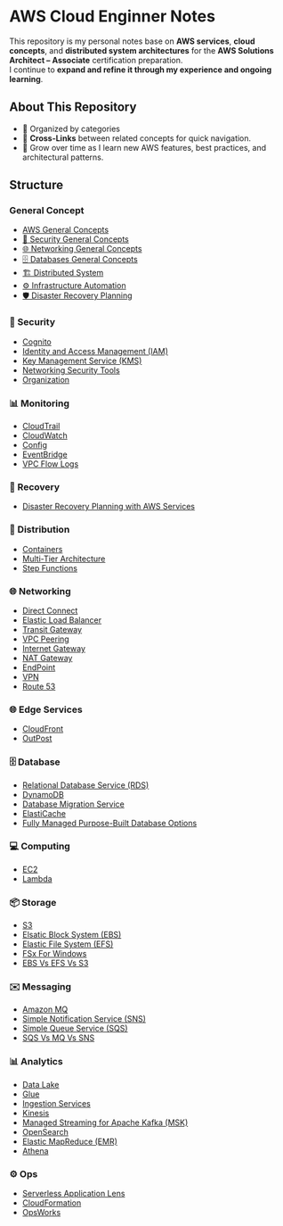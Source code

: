 # AWS Cloud Enginner Notes

This repository is my personal notes base on **AWS services**, **cloud concepts**, and **distributed system architectures** for the **AWS Solutions Architect – Associate** certification preparation.  
I continue to **expand and refine it through my experience and ongoing learning**.

## About This Repository
- 📂 Organized by categories
- 🔗 **Cross-Links** between related concepts for quick navigation.  
- 🌱 Grow over time as I learn new AWS features, best practices, and architectural patterns.

## Structure

### General Concept
- [AWS General Concepts](./General-Concepts/AWS-General-Concepts.md)
- [🔐 Security General Concepts](./General-Concepts/Security.md)
- [🌐 Networking General Concepts](./General-Concepts/Networking.md)
- [🗄️ Databases General Concepts](./General-Concepts/Databases.md)
- [🏗️ Distributed System](./General-Concepts/Distributed-System.md)
- [⚙️ Infrastructure Automation](./General-Concepts/Infrastructure-Automation.md)
- [🛡️ Disaster Recovery Planning](./General-Concepts/Disaster-Recovery-Planning.md)

### 🔐 Security
- [Cognito](./Security/Cognito.md)  
- [Identity and Access Management (IAM)](./Security/Identity-Access-Management(IAM).md)  
- [Key Management Service (KMS)](./Security/Key-Management-Service%20(KMS).md)  
- [Networking Security Tools](./Security/Networking-Security-Tools.md)
- [Organization](./Security/Organization.md)  

### 📊 Monitoring
- [CloudTrail](./Monitoring/CloudTrail.md)  
- [CloudWatch](./Monitoring/CloudWatch.md)
- [Config](./Monitoring/Config.md)
- [EventBridge](./Monitoring/EventBridge.md)  
- [VPC Flow Logs](./Monitoring/VPC-Flow-Logs.md)  

### 🔄 Recovery
- [Disaster Recovery Planning with AWS Services](./Recovery/AwsBackup&Recovery.md)  

### 🚚 Distribution
- [Containers](./Distribution/Containers.md)
- [Multi-Tier Architecture](./Distribution/multitier-architecture.md)  
- [Step Functions](./Distribution/Step-Function.md)  

### 🌐 Networking
- [Direct Connect](./Networking/Direct-Connect.md)  
- [Elastic Load Balancer](./Networking/ElasticLoadBalancer.md)  
- [Transit Gateway](./Networking/Transit-Gateway.md)  
- [VPC Peering](./Networking/VPC-Peering.md)
- [Internet Gateway](./Vpc/Internet-Gateway.md)  
- [NAT Gateway](./Vpc/NAT-Gateway.md)  
- [EndPoint](./Vpc/Endpoints.md)
- [VPN](./Networking/VPN.md)  
- [Route 53](./Networking/Route53.md)

### 🌐 Edge Services
- [CloudFront](./Edge-Services/CloudFront.md)
- [OutPost](./Edge-Services/OutPost.md)

### 🗄️ Database
- [Relational Database Service (RDS)](./Database/Relational-Database-Service.md)  
- [DynamoDB](./Database/DynamoDb.md)  
- [Database Migration Service](./Database/Database-Migration-Service.md)  
- [ElastiCache](./Database/ElastiCache.md)  
- [Fully Managed Purpose-Built Database Options](./Database/fully-managed-purpose-built-database-options.md)  

### 💻 Computing
- [EC2](./Computing/EC2.md)
- [Lambda](./Computing/Lambda.md)

### 📦 Storage
- [S3](./Storage/S3.md)  
- [Elsatic Block System (EBS)](./Storage/ElasticBlockStorage.md)
- [Elastic File System (EFS)](./Storage/ElasticFileSystem.md)
- [FSx For Windows](./Storage/FsxForWindowsFileServer.md)
- [EBS Vs EFS Vs S3](./Storage/EBSVsEFSVsS3.md)

### ✉️ Messaging
- [Amazon MQ](./Messaging/Amazon-MQ.md)  
- [Simple Notification Service (SNS)](./Messaging/Simple-Notification-Service%20(SNS).md)  
- [Simple Queue Service (SQS)](./Messaging/Simple-Queue-Service%20(SQS).md)  
- [SQS Vs MQ Vs SNS](./Messaging/Sqs-Vs-Mq-Vs-Sns.md)  

### 📊 Analytics
- [Data Lake](./Analytics/Data-Lake.md)
- [Glue](./Analytics/Glue.md)  
- [Ingestion Services](./Analytics/Ingestion-services.md)  
- [Kinesis](./Analytics/Kinesis.md)  
- [Managed Streaming for Apache Kafka (MSK)](./Analytics/Managed-Streaming-for-Apache-Kafka-MSK.md)  
- [OpenSearch](./Analytics/OpenSearch.md)  
- [Elastic MapReduce (EMR)](./Analytics/Elastic-MapReduce.md)  
- [Athena](./Analytics/Athena.md)  

### ⚙️ Ops
- [Serverless Application Lens](./Ops/AWS%20Serverless%20Applications%20Lens.md)  
- [CloudFormation](./Ops/CloudFormation.md)  
- [OpsWorks](./Ops/OpsWorks.md)